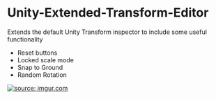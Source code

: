 # Unity-Extended-Transform-Editor

Extends the default Unity Transform inspector to include some useful functionality
- Reset buttons
- Locked scale mode
- Snap to Ground
- Random Rotation

<a href="https://imgur.com/UQHln8G"><img src="https://i.imgur.com/UQHln8G.gif" title="source: imgur.com" /></a>
